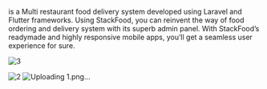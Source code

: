 is a Multi restaurant food delivery system developed using Laravel and Flutter frameworks. Using StackFood, you can reinvent the way of food ordering and delivery system with its superb admin panel. With StackFood’s readymade and highly responsive mobile apps, you’ll get a seamless user experience for sure.



![3](https://github.com/abdelhameed-elsayed/e-food-app/assets/105364430/a6d46cdc-2db6-4d55-990c-970ef03e4fdd)


![2](https://github.com/abdelhameed-elsayed/e-food-app/assets/105364430/9c7db3e5-0d58-4d2f-a2b4-0a83ced03e90)
![Uploading 1.png…]()
